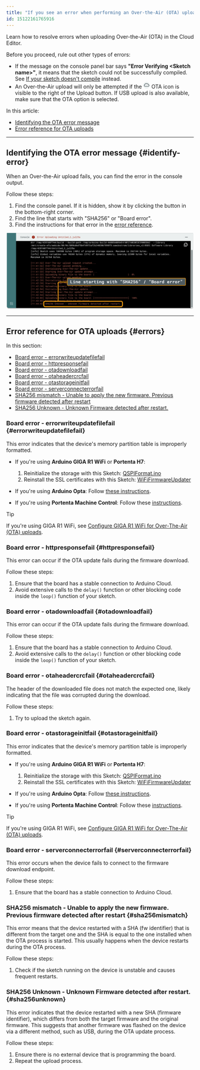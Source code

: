 ```yaml
---
title: "If you see an error when performing an Over-the-Air (OTA) upload"
id: 15122161765916
---
```


Learn how to resolve errors when uploading Over-the-Air (OTA) in the Cloud Editor.

Before you proceed, rule out other types of errors:

* If the message on the console panel bar says **"Error Verifying \<Sketch name\>"**, it means that the sketch could not be successfully compiled. See [If your sketch doesn't compile](https://support.arduino.cc/hc/en-us/articles/4402764401554-If-your-sketch-doesn-t-compile) instead.
* An Over-the-Air upload will only be attempted if the ![OTA symbol](img/symbol_ota.png) OTA icon is visible to the right of the Upload button. If USB upload is also available, make sure that the OTA option is selected.

In this article:

* [Identifying the OTA error message](#identify-error)
* [Error reference for OTA uploads](#errors)

---

## Identifying the OTA error message {#identify-error}

When an Over-the-Air upload fails, you can find the error in the console output.

Follow these steps:

1. Find the console panel. If it is hidden, show it by clicking the button in the bottom-right corner.
2. Find the line that starts with "SHA256" or "Board error".
3. Find the instructions for that error in the [error reference](#errors).

<img src="img/ota-error-sha.png" width=800px/>

---

## Error reference for OTA uploads {#errors}

In this section:

* [Board error - errorwriteupdatefilefail](#errorwriteupdatefilefail)
* [Board error - httpresponsefail](#httpresponsefail)
* [Board error - otadownloadfail](#otadownloadfail)
* [Board error - otaheadercrcfail](#otaheadercrcfail)
* [Board error - otastorageinitfail](#otastorageinitfail)
* [Board error - serverconnecterrorfail](#serverconnecterrorfail)
* [SHA256 mismatch - Unable to apply the new firmware. Previous firmware detected after restart](#sha256mismatch)
* [SHA256 Unknown - Unknown Firmware detected after restart.](#sha256unknown)

### Board error - errorwriteupdatefilefail {#errorwriteupdatefilefail}

This error indicates that the device's memory partition table is improperly formatted.

* If you're using **Arduino GIGA R1 WiFi** or **Portenta H7**:
  1. Reinitialize the storage with this Sketch: [QSPIFormat.ino](https://github.com/arduino/ArduinoCore-mbed/blob/main/libraries/STM32H747_System/examples/QSPIFormat/QSPIFormat.ino)
  1. Reinstall the SSL certificates with this Sketch: [WiFiFirmwareUpdater](https://github.com/arduino/ArduinoCore-mbed/tree/main/libraries/STM32H747_System/examples/WiFiFirmwareUpdater)

* If you're using **Arduino Opta**: Follow [these instructions](https://docs.arduino.cc/tutorials/opta/memory-partitioning/#partitioning-the-memory-of-an-opta).
* If you're using  **Portenta Machine Control**: Follow these [instructions](https://docs.arduino.cc/tutorials/opta/memory-partitioning/#partitioning-the-memory-of-a-portenta-machine-control).

> [!TIP]
> If you're using GIGA R1 WiFi, see [Configure GIGA R1 WiFi for Over-The-Air (OTA) uploads](https://support.arduino.cc/hc/en-us/articles/12370721200540-Configure-GIGA-R1-WiFi-for-Over-The-Air-OTA-uploads).

### Board error - httpresponsefail {#httpresponsefail}

This error can occur if the OTA update fails during the firmware download.

Follow these steps:

1. Ensure that the board has a stable connection to Arduino Cloud.
1. Avoid extensive calls to the `delay()` function or other blocking code inside the `loop()` function of your sketch.

### Board error - otadownloadfail {#otadownloadfail}

This error can occur if the OTA update fails during the firmware download.

Follow these steps:

1. Ensure that the board has a stable connection to Arduino Cloud.
1. Avoid extensive calls to the `delay()` function or other blocking code inside the `loop()` function of your sketch.

### Board error - otaheadercrcfail {#otaheadercrcfail}

The header of the downloaded file does not match the expected one, likely indicating that the file was corrupted during the download.

Follow these steps:

1. Try to upload the sketch again.

### Board error - otastorageinitfail {#otastorageinitfail}

This error indicates that the device's memory partition table is improperly formatted.

* If you're using **Arduino GIGA R1 WiFi** or **Portenta H7**:
  1. Reinitialize the storage with this Sketch: [QSPIFormat.ino](https://github.com/arduino/ArduinoCore-mbed/blob/main/libraries/STM32H747_System/examples/QSPIFormat/QSPIFormat.ino)
  1. Reinstall the SSL certificates with this Sketch: [WiFiFirmwareUpdater](https://github.com/arduino/ArduinoCore-mbed/tree/main/libraries/STM32H747_System/examples/WiFiFirmwareUpdater)

* If you're using **Arduino Opta**: Follow [these instructions](https://docs.arduino.cc/tutorials/opta/memory-partitioning/#partitioning-the-memory-of-an-opta).
* If you're using  **Portenta Machine Control**: Follow these [instructions](https://docs.arduino.cc/tutorials/opta/memory-partitioning/#partitioning-the-memory-of-a-portenta-machine-control).

> [!TIP]
> If you're using GIGA R1 WiFi, see [Configure GIGA R1 WiFi for Over-The-Air (OTA) uploads](https://support.arduino.cc/hc/en-us/articles/12370721200540-Configure-GIGA-R1-WiFi-for-Over-The-Air-OTA-uploads).

### Board error - serverconnecterrorfail {#serverconnecterrorfail}

This error occurs when the device fails to connect to the firmware download endpoint.

Follow these steps:

1. Ensure that the board has a stable connection to Arduino Cloud.

### SHA256 mismatch - Unable to apply the new firmware. Previous firmware detected after restart {#sha256mismatch}

This error means that the device restarted with a SHA (fw identifier) that is different from the target one and the SHA is equal to the one installed when the OTA process is started. This usually happens when the device restarts during the OTA process.

Follow these steps:

1. Check if the sketch running on the device is unstable and causes frequent restarts.

### SHA256 Unknown - Unknown Firmware detected after restart. {#sha256unknown}

This error indicates that the device restarted with a new SHA (firmware identifier), which differs from both the target firmware and the original firmware. This suggests that another firmware was flashed on the device via a different method, such as USB, during the OTA update process.

Follow these steps:

1. Ensure there is no external device that is programming the board.
1. Repeat the upload process.

<!-- markdownlint-disable-file HC001 -->
